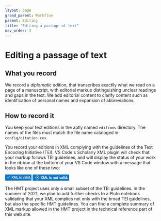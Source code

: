 ```yaml
---
layout: page
grand_parent: Workflow
parent: Editing
title: "Editing a passage of text"
nav_order: 3
---
```



# Editing a passage of text



## What you record

We record a *diplomatic* edition, that transcribes exactlly what we read on a page of a manuscript, with editorial markup distinguishing unclear readings and gaps in the text.  We add editorial content to clarify content such as identification of personal names and expansion of abbreviations.

## How to record it

You keep your text editions in the aptly named `editions` directory.  The names of the files must match the file name cataloged in `config/citation.cex`.

You record your editions in XML complying with the guidelines of the Text Encoding Initiative (TEI).  VS Code's Scholarly XML plugin will check that your markup follows TEI guidelines, and will display the status of your work in the ribbon at the bottom of your VS Code window with a message that looks like one of these two:

![](../../../imgs/xml-valid.png) ![](../../../imgs/xml-invalid.png)

The HMT project uses only a small subset of the TEI guidelines.  In the summer of 2021, we plan to add further checks to a Pluto notebook validating that your XML complies not only with the broad TEI guidelines, but also the specific HMT guidelines.  You can find a complete summary of XML markup allowed in the HMT project in the technical reference part of this web site.